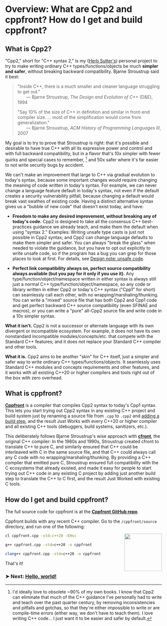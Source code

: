 
# Overview: What are Cpp2 and cppfront? How do I get and build cppfront?

## What is Cpp2?

"Cpp2," short for "C++ syntax 2," is my ([Herb Sutter's](https://github.com/hsutter)) personal project to try to make writing ordinary C++ types/functions/objects be much **simpler and safer**, without breaking backward compatibility. Bjarne Stroustrup said it best:

> "Inside C++, there is a much smaller and cleaner language struggling to get out." <br>&emsp;&emsp;— Bjarne Stroustrup, _The Design and Evolution of C++_ (D&E), 1994
>
> "Say 10% of the size of C++ in definition and similar in front-end compiler size. ... most of the simplification would come from generalization." <br>&emsp;&emsp;— Bjarne Stroustrup, _ACM History of Programming Languages III_, 2007

My goal is to try to prove that Stroustrup is right: that it's possible and desirable to have true C++ with all its expressive power and control and with full backward compatibility, but in a flavor that's 10x simpler with fewer quirks and special cases to remember, [^simpler] and 50x safer where it's far easier to not write security bugs by accident.

We can't make an improvement that large to C++ via gradual evolution to today's syntax, because some important changes would require changing the meaning of code written in today's syntax. For example, we can never change a language feature default in today's syntax, not even if the default creates a security vulnerability pitfall, because changing a default would break vast swathes of existing code. Having a distinct alternative syntax gives us a "bubble of new code" that doesn't exist today, and have:

- **Freedom to make any desired improvement, without breaking any of today's code.** Cpp2 is designed to take all the consensus C++ best-practices guidance we already teach, and make them the default when using "syntax 2." Examples: Writing unsafe type casts is just not possible in Cpp2 syntax; and Cpp2 can change language defaults to make them simpler and safer. You can always "break the glass" when needed to violate the guidance, but you have to opt out explicitly to write unsafe code, so if the program has a bug you can grep for those places to look at first. For details, see [Design note: unsafe code](https://github.com/hsutter/cppfront/wiki/Design-note%3A-Unsafe-code).

- **Perfect link compatibility always on, perfect source compatibility always available (but you pay for it only if you use it).** Any type/function/object/namespace written in either syntax is always still just a normal C++ type/function/object/namespace, so any code or library written in either Cpp2 or today's C++ syntax ("Cpp1" for short) can seamlessly call each other, with no wrapping/marshaling/thunking. You can write a "mixed" source file that has both Cpp2 and Cpp1 code and get perfect backward C++ source compatibility (even SFINAE and macros), or you can write a "pure" all-Cpp2 source file and write code in a 10x simpler syntax.

**What it isn't.** Cpp2 is not a successor or alternate language with its own divergent or incompatible ecosystem. For example, it does not have its own nonstandard incompatible modules/concepts/etc. that compete with the Standard C++ features; and it does not replace your Standard C++ compiler and other tools.

**What it is.** Cpp2 aims to be another "skin" for C++ itself, just a simpler and safer way to write ordinary C++ types/functions/objects. It seamlessly uses Standard C++ modules and concepts requirements and other features, and it works with all existing C++20 or higher compilers and tools right out of the box with zero overhead.


## What is cppfront?

[**Cppfront**](https://github.com/hsutter/cppfront) is a compiler that compiles Cpp2 syntax to today's Cpp1 syntax. This lets you start trying out Cpp2 syntax in any existing C++ project and build system just by renaming a source file from `.cpp` to `.cpp2` and [adding a build step](#adding-cppfront-in-your-ide-build-system), and the result Just Works with every C++20 or higher compiler and all existing C++ tools (debuggers, build systems, sanitizers, etc.).

This deliberately follows Bjarne Stroustrup's wise approach with [**cfront**](https://en.wikipedia.org/wiki/Cfront), the original C++ compiler: In the 1980s and 1990s, Stroustrup created cfront to translate C++ to pure C, and similarly ensured that C++ could be interleaved with C in the same source file, and that C++ could always call any C code with no wrapping/marshaling/thunking. By providing a C++ compiler that emitted pure C, Stroustrup ensured full compatibility with the C ecosystems that already existed, and made it easy for people to start trying out C++ code in any existing C project by adding just another build step to translate the C++ to C first, and the result Just Worked with existing C tools.


## How do I get and build cppfront?

The full source code for cppfront is at the [**Cppfront GitHub repo**](https://github.com/hsutter/cppfront).

Cppfront builds with any recent C++ compiler. Go to the `/cppfront/source` directory, and run one of the following:

<image align="right" width="120" src="https://user-images.githubusercontent.com/1801526/188906112-ef377a79-b6a9-4a30-b318-10b51d8ea934.png">

``` bash title="MSVC build instructions (Visual Studio 2019 version 16.11 or higher)"
cl cppfront.cpp -std:c++20 -EHsc
```

``` bash title="GCC build instructions (GCC 10 or higher)"
g++ cppfront.cpp -std=c++20 -o cppfront
```

``` bash title="Clang build instructions (Clang 12 or higher)"
clang++ cppfront.cpp -std=c++20 -o cppfront
```

That's it!


### &#10148; Next: [Hello, world!](welcome/hello-world.md)


[^simpler]: I'd ideally love to obsolete ~90% of my own books. I know that Cpp2 can eliminate that much of the C++ guidance I've personally had to write and teach over the past quarter century, by removing inconsistencies and pitfalls and gotchas, so that they're either impossible to write or are compile-time errors (either way, we don't have to teach them). I love writing C++ code... I just want it to be easier and safer by default.

